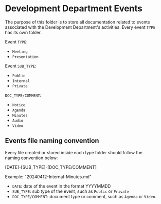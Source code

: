 # Development Department Events

The purpose of this folder is to store all documentation related to events associated with the Development Department's activities. Every event `TYPE` has its own folder.

Event `TYPE`:

- `Meeting`
- `Presentation`

Event `SUB_TYPE`:

- `Public`
- `Internal`
- `Private`

`DOC_TYPE/COMMENT`:

- `Notice`
- `Agenda`
- `Minutes`
- `Audio`
- `Video`

## Events file naming convention

Every file created or stored inside each type folder should follow the naming convention below:

[DATE]-[SUB_TYPE]-[DOC_TYPE/COMMENT]

Example: "20240412-Internal-Minutes.md"

- `DATE`: date of the event in the format YYYYMMDD
- `SUB_TYPE`: sub type of the event, such as `Public` or `Private`
- `DOC_TYPE/COMMENT`: document type or comment, such as `Agenda` or `Video`.
